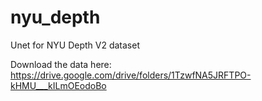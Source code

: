 # nyu_depth

Unet for NYU Depth V2 dataset

Download the data here: https://drive.google.com/drive/folders/1TzwfNA5JRFTPO-kHMU___kILmOEodoBo
